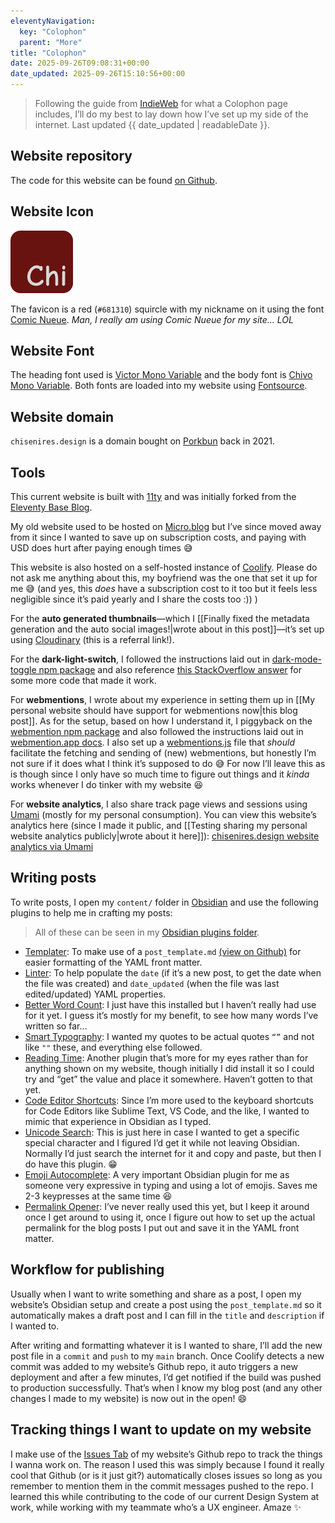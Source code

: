 ```yaml
---
eleventyNavigation:
  key: "Colophon"
  parent: "More"
title: "Colophon"
date: 2025-09-26T09:08:31+00:00
date_updated: 2025-09-26T15:10:56+00:00
---
```


> Following the guide from [IndieWeb](https://indieweb.org/colophon) for what a Colophon page includes, I’ll do my best to lay down how I’ve set up my side of the internet. Last updated {{ date_updated | readableDate }}.

## Website repository

The code for this website can be found [on Github](https://github.com/chiawase/chi-11ty/).

## Website Icon

![Favicon for chisenires.design](img/favicon.png)

The favicon is a red (`#681310`) squircle with my nickname on it using the font [Comic Nueue](https://github.com/crozynski/comicneue). _Man, I really am using Comic Nueue for my site... LOL_

## Website Font

The heading font used is [Victor Mono Variable](https://rubjo.github.io/victor-mono/) and the body font is [Chivo Mono Variable](https://github.com/Omnibus-Type/Chivo). Both fonts are loaded into my website using [Fontsource](https://fontsource.org/).

## Website domain

`chisenires.design` is a domain bought on [Porkbun](https://porkbun.com/) back in 2021.

## Tools

This current website is built with [11ty](https://eleventy.dev) and was initially forked from the [Eleventy Base Blog](https://github.com/11ty/eleventy-base-blog).

My old website used to be hosted on [Micro.blog](https://micro.blog) but I’ve since moved away from it since I wanted to save up on subscription costs, and paying with USD does hurt after paying enough times 😅

This website is also hosted on a self-hosted instance of [Coolify](https://coolify.io/). Please do not ask me anything about this, my boyfriend was the one that set it up for me 😅 (and yes, this _does_ have a subscription cost to it too but it feels less negligible since it’s paid yearly and I share the costs too :)) )

For the **auto generated thumbnails**—which I [[Finally fixed the metadata generation and the auto social images!|wrote about in this post]]—it’s set up using [Cloudinary](https://cloudinary.com/invites/lpov9zyyucivvxsnalc5/yks8gwi2hltjef4vokiu?t=default) (this is a referral link!).

For the **dark-light-switch**, I followed the instructions laid out in [dark-mode-toggle npm package](https://www.npmjs.com/package/dark-mode-toggle) and also reference [this StackOverflow answer](https://stackoverflow.com/a/56550819) for some more code that made it work.

For **webmentions**, I wrote about my experience in setting them up in [[My personal website should have support for webmentions now|this blog post]]. As for the setup, based on how I understand it, I piggyback on the [webmention npm package](https://www.npmjs.com/package/@remy/webmention) and also followed the instructions laid out in [webmention.app docs](https://webmention.app/docs). I also set up a [webmentions.js](https://github.com/chiawase/chi-11ty/blob/e703d949fd01a823ef94ab6296c11518fa09765a/_data/webmentions.js) file that _should_ facilitate the fetching and sending of (new) webmentions, but honestly I’m not sure if it does what I think it’s supposed to do 😅 For now I’ll leave this as is though since I only have so much time to figure out things and it _kinda_ works whenever I do tinker with my website 😆

For **website analytics**, I also share track page views and sessions using [Umami](https://umami.is/) (mostly for my personal consumption). You can view this website’s analytics here (since I made it public, and [[Testing sharing my personal website analytics publicly|wrote about it here]]): [chisenires.design website analytics via Umami](https://umami.chisenires.design/share/368agdyWC4Nl6Bat/chisenires.design)

## Writing posts

To write posts, I open my `content/` folder in [Obsidian](https://obsidian.md/) and use the following plugins to help me in crafting my posts:
> All of these can be seen in my [Obsidian plugins folder](https://github.com/chiawase/chi-11ty/tree/e703d949fd01a823ef94ab6296c11518fa09765a/content/.obsidian/plugins).

- [Templater](https://github.com/SilentVoid13/Templater): To make use of a `post_template.md` [(view on Github)](https://github.com/chiawase/chi-11ty/blob/e703d949fd01a823ef94ab6296c11518fa09765a/content/_templates/post_template.md) for easier formatting of the YAML front matter.
- [Linter](https://github.com/platers/obsidian-linter): To help populate the `date` (if it’s a new post, to get the date when the file was created) and `date_updated` (when the file was last edited/updated) YAML properties.
- [Better Word Count](https://github.com/lukeleppan/better-word-count): I just have this installed but I haven’t really had use for it yet. I guess it’s mostly for my benefit, to see how many words I’ve written so far…
- [Smart Typography](https://github.com/mgmeyers/obsidian-smart-typography): I wanted my quotes to be actual quotes `“”` and not like `""` these, and everything else followed.
- [Reading Time](https://github.com/avr/obsidian-reading-time): Another plugin that’s more for my eyes rather than for anything shown on my website, though initially I did install it so I could try and “get” the value and place it somewhere. Haven’t gotten to that yet.
- [Code Editor Shortcuts](https://github.com/timhor/obsidian-editor-shortcuts): Since I’m more used to the keyboard shortcuts for Code Editors like Sublime Text, VS Code, and the like, I wanted to mimic that experience in Obsidian as I typed.
- [Unicode Search](https://github.com/BambusControl/obsidian-unicode-search): This is just here in case I wanted to get a specific special character and I figured I’d get it while not leaving Obsidian. Normally I’d just search the internet for it and copy and paste, but then I do have this plugin. 😁
- [Emoji Autocomplete](https://github.com/KraXen72/obsidian-emoji-autocomplete): A very important Obsidian plugin for me as someone very expressive in typing and using a lot of emojis. Saves me 2-3 keypresses at the same time 😆
- [Permalink Opener](https://github.com/kepano/obsidian-permalink-opener): I’ve never really used this yet, but I keep it around once I get around to using it, once I figure out how to set up the actual permalink for the blog posts I put out and save it in the YAML front matter.

## Workflow for publishing

Usually when I want to write something and share as a post, I open my website’s Obsidian setup and create a post using the `post_template.md` so it automatically makes a draft post and I can fill in the `title` and `description` if I wanted to.

After writing and formatting whatever it is I wanted to share, I’ll add the new post file in a `commit` and `push` to my `main` branch. Once Coolify detects a new commit was added to my website’s Github repo, it auto triggers a new deployment and after a few minutes, I’d get notified if the build was pushed to production successfully. That’s when I know my blog post (and any other changes I made to my website) is now out in the open! 😄

## Tracking things I want to update on my website

I make use of the [Issues Tab](https://github.com/chiawase/chi-11ty/issues) of my website’s Github repo to track the things I wanna work on. The reason I used this was simply because I found it really cool that Github (or is it just git?) automatically closes issues so long as you remember to mention them in the commit messages pushed to the repo. I learned this while contributing to the code of our current Design System at work, while working with my teammate who’s a UX engineer. Amaze ✨